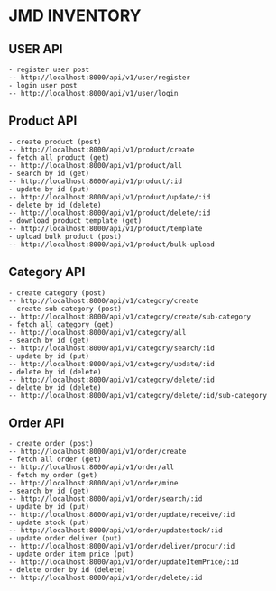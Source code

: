 # JMD INVENTORY 

## USER API
    - register user post
    -- http://localhost:8000/api/v1/user/register
    - login user post
    -- http://localhost:8000/api/v1/user/login

## Product API
    - create product (post)
    -- http://localhost:8000/api/v1/product/create
    - fetch all product (get)
    -- http://localhost:8000/api/v1/product/all
    - search by id (get)
    -- http://localhost:8000/api/v1/product/:id
    - update by id (put)
    -- http://localhost:8000/api/v1/product/update/:id
    - delete by id (delete)
    -- http://localhost:8000/api/v1/product/delete/:id
    - download product template (get)
    -- http://localhost:8000/api/v1/product/template
    - upload bulk product (post)
    -- http://localhost:8000/api/v1/product/bulk-upload

## Category API
    - create category (post)
    -- http://localhost:8000/api/v1/category/create
    - create sub category (post)
    -- http://localhost:8000/api/v1/category/create/sub-category
    - fetch all category (get)
    -- http://localhost:8000/api/v1/category/all
    - search by id (get)
    -- http://localhost:8000/api/v1/category/search/:id
    - update by id (put)
    -- http://localhost:8000/api/v1/category/update/:id
    - delete by id (delete)
    -- http://localhost:8000/api/v1/category/delete/:id
    - delete by id (delete)
    -- http://localhost:8000/api/v1/category/delete/:id/sub-category

## Order API
    - create order (post)
    -- http://localhost:8000/api/v1/order/create
    - fetch all order (get)
    -- http://localhost:8000/api/v1/order/all
    - fetch my order (get)
    -- http://localhost:8000/api/v1/order/mine
    - search by id (get)
    -- http://localhost:8000/api/v1/order/search/:id
    - update by id (put)
    -- http://localhost:8000/api/v1/order/update/receive/:id
    - update stock (put)
    -- http://localhost:8000/api/v1/order/updatestock/:id
    - update order deliver (put)
    -- http://localhost:8000/api/v1/order/deliver/procur/:id
    - update order item price (put)
    -- http://localhost:8000/api/v1/order/updateItemPrice/:id
    - delete order by id (delete)
    -- http://localhost:8000/api/v1/order/delete/:id
 